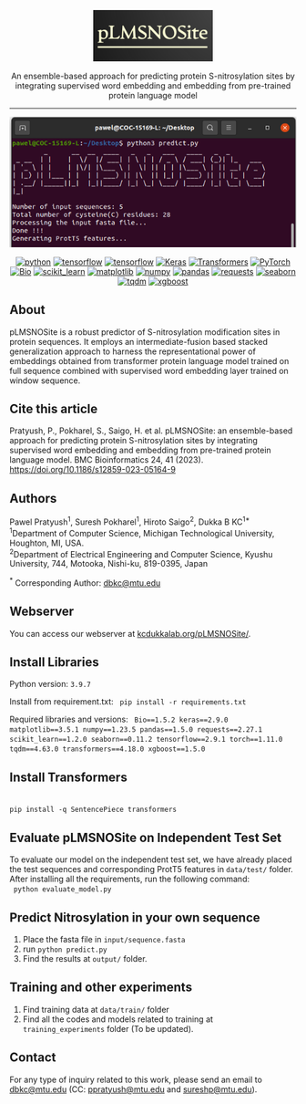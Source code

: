  <p align="center">
 <img src="images/Screenshot from 2023-06-26 15-47-02.png" width="210" height="90"/> 
 </p>

 <p align="center">
An ensemble-based approach for predicting protein S-nitrosylation sites by integrating supervised word embedding and embedding from pre-trained protein language model
 </p>
 
---
<p align="center">
<img src="images/Screenshot from 2023-06-22 15-40-37.png"/> 
</p>

<p align="center">
<a href="https://www.python.org/"><img alt="python" src="https://img.shields.io/badge/Python-3.9.7-blue.svg"/></a>
<a href="https://www.tensorflow.org/"><img alt="tensorflow" src="https://img.shields.io/badge/TensorFlow-2.9.1-orange.svg"/></a>
<a href="https://www.tensorflow.org/"><img alt="tensorflow" src="https://img.shields.io/badge/TensorFlow-2.9.1-orange.svg"/></a>
<a href="https://keras.io/"><img alt="Keras" src="https://img.shields.io/badge/Keras-2.9.0-red.svg"/></a>
<a href="https://huggingface.co/transformers/"><img alt="Transformers" src="https://img.shields.io/badge/Transformers-4.18.0-yellow.svg"/></a>
<a href="https://pytorch.org/"><img alt="PyTorch" src="https://img.shields.io/badge/PyTorch-1.11.0-orange.svg"/></a>
<a href="https://biopython.org/"><img alt="Bio" src="https://img.shields.io/badge/Bio-1.5.2-brightgreen.svg"/></a>
<a href="https://scikit-learn.org/"><img alt="scikit_learn" src="https://img.shields.io/badge/scikit_learn-1.2.0-blue.svg"/></a>
<a href="https://matplotlib.org/"><img alt="matplotlib" src="https://img.shields.io/badge/matplotlib-3.5.1-blueviolet.svg"/></a>
<a href="https://numpy.org/"><img alt="numpy" src="https://img.shields.io/badge/numpy-1.23.5-red.svg"/></a>
<a href="https://pandas.pydata.org/"><img alt="pandas" src="https://img.shields.io/badge/pandas-1.5.0-yellow.svg"/></a>
<a href="https://docs.python-requests.org/en/latest/"><img alt="requests" src="https://img.shields.io/badge/requests-2.27.1-green.svg"/></a>
<a href="https://seaborn.pydata.org/"><img alt="seaborn" src="https://img.shields.io/badge/seaborn-0.11.2-lightgrey.svg"/></a>
<a href="https://tqdm.github.io/"><img alt="tqdm" src="https://img.shields.io/badge/tqdm-4.63.0-blue.svg"/></a>
<a href="https://xgboost.readthedocs.io/en/latest/"><img alt="xgboost" src="https://img.shields.io/badge/xgboost-1.5.0-purple.svg"/></a>

 
</p>

## About
pLMSNOSite is a robust predictor of S-nitrosylation modification sites in protein sequences. It employs an intermediate-fusion based stacked generalization approach to harness the representational power of embeddings obtained from transformer protein language model trained on full sequence combined with supervised word embedding layer trained on window sequence.

## Cite this article
Pratyush, P., Pokharel, S., Saigo, H. et al. pLMSNOSite: an ensemble-based approach for predicting protein S-nitrosylation sites by integrating supervised word embedding and embedding from pre-trained protein language model. BMC Bioinformatics 24, 41 (2023). https://doi.org/10.1186/s12859-023-05164-9

## Authors
Pawel Pratyush<sup>1</sup>, Suresh Pokharel<sup>1</sup>, Hiroto Saigo<sup>2</sup>, Dukka B KC<sup>1*</sup>
<br>
<sup>1</sup>Department of Computer Science, Michigan Technological University, Houghton, MI, USA.
<br>
<sup>2</sup>Department of Electrical Engineering and Computer Science, Kyushu University, 744, Motooka, Nishi-ku, 819-0395, Japan

<sup>*</sup> Corresponding Author: dbkc@mtu.edu

## Webserver

You can access our webserver at [kcdukkalab.org/pLMSNOSite/](http://kcdukkalab.org/pLMSNOSite/).


## Install Libraries
Python version: `3.9.7`

Install from requirement.txt: 
<code>
pip install -r requirements.txt
</code>

Required libraries and versions: 
<code>
Bio==1.5.2
keras==2.9.0
matplotlib==3.5.1
numpy==1.23.5
pandas==1.5.0
requests==2.27.1
scikit_learn==1.2.0
seaborn==0.11.2
tensorflow==2.9.1
torch==1.11.0
tqdm==4.63.0
transformers==4.18.0
xgboost==1.5.0
</code>

## Install Transformers
<code>
pip install -q SentencePiece transformers
</code>

## Evaluate pLMSNOSite on Independent Test Set
To evaluate our model on the independent test set, we have already placed the test sequences and corresponding ProtT5 features in `data/test/` folder. After installing all the requirements, run the following command:
<br>
<code>
 python evaluate_model.py
</code>

## Predict Nitrosylation in your own sequence
1. Place the fasta file in `input/sequence.fasta`
2. run `python predict.py`
3. Find the results at `output/` folder.

## Training and other experiments
1. Find training data at `data/train/` folder
2. Find all the codes and models related to training at `training_experiments` folder (To be updated).


## Contact
For any type of inquiry related to this work, please send an email to dbkc@mtu.edu (CC: ppratyush@mtu.edu and sureshp@mtu.edu).
